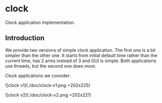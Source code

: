 # clock
Clock application implementation.


## Introduction

We provide two versions of simple clock application. The first one is a bit simpler than the other one. It starts from 
 initial default time rather than the current time, has 2 arms instead of 3 and GUI is simple. Both applications use 
 threads, but the second one does more.
 
Clock applications we consider:

![clock v1](./doc/clock-v1.png =202x225)

![clock v2](./doc/clock-v2.png =202x221)